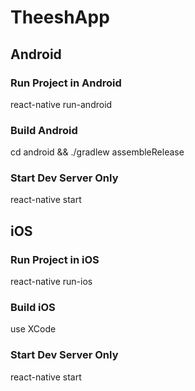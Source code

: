 # TheeshApp

## Android

### Run Project in Android
react-native run-android

### Build Android
cd android && ./gradlew assembleRelease

### Start Dev Server Only
react-native start

## iOS

### Run Project in iOS
react-native run-ios

### Build iOS
use XCode

### Start Dev Server Only
react-native start